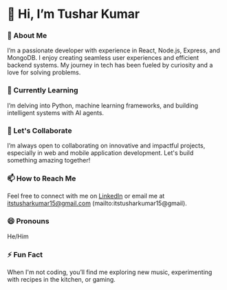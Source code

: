 # 👋 Hi, I’m Tushar Kumar  

### 👀 About Me  
I’m a passionate developer with experience in React, Node.js, Express, and MongoDB. I enjoy creating seamless user experiences and efficient backend systems. My journey in tech has been fueled by curiosity and a love for solving problems.  

### 🌱 Currently Learning  
I’m delving into Python, machine learning frameworks, and building intelligent systems with AI agents.  

### 💬 Let's Collaborate  
I’m always open to collaborating on innovative and impactful projects, especially in web and mobile application development. Let's build something amazing together!  

### 📫 How to Reach Me  
Feel free to connect with me on [LinkedIn](www.linkedin.com/in/tus4ar-kumar-Vanity ) or email me at itstusharkumar15@gmail.com (mailto:itstusharkumar15@gmail).  

### 😄 Pronouns  
He/Him  

### ⚡ Fun Fact  
When I'm not coding, you’ll find me exploring new music, experimenting with recipes in the kitchen, or gaming.  


